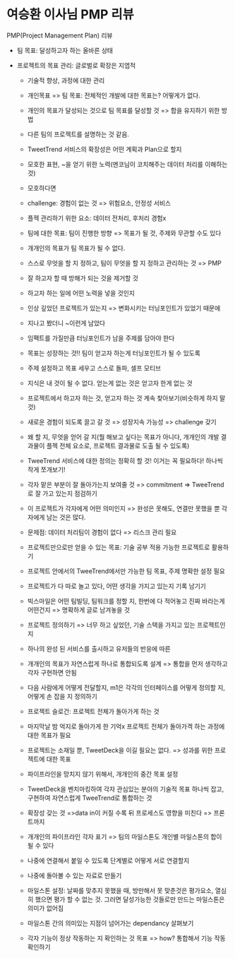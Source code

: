 # 여승환 이사님 PMP 리뷰

PMP(Project Management Plan) 리뷰

- 팀 목표: 달성하고자 하는 올바른 상태

- 프로젝트의 목표 관리: 글로벌로 확장은 지엽적

   - 기술적 향상, 과정에 대한 관리

   - 개인목표 => 팀 목표: 전체적인 개발에 대한 목표는? 어떻게가 없다.

   - 개인의 목표가 달성되는 것으로 팀 목표를 달성할 것 => 합을 유지하기 위한 방법

   - 다른 팀의 프로젝트를 설명하는 것 같음.

   - TweetTrend 서비스의 확장성은 어떤 계획과 Plan으로 할지

   - 모호한 표현, ~을 얻기 위한 노력(멘코님이 코치해주는 데이터 처리를 이해하는 것)

   - 모호하다면

   - challenge: 경험이 없는 것 => 위험요소, 안정성 서비스

   - 플젝 관리하기 위한 요소: 데이터 전처리, 후처리 경험x

   - 팀에 대한 목표: 팀이 진행한 방향 => 목표가 될 것, 주제와 무관할 수도 있다

   - 개개인의 목표가 팀 목표가 될 수 없다.

   - 스스로 무엇을 할 지 정하고, 팀이 무엇을 할 지 정하고 관리하는 것 => PMP

   - 잘 하고자 할 때 방해가 되는 것을 제거할 것

   - 하고자 하는 일에 어떤 노력을 넣을 것인지

   - 인상 깊었던 프로젝트가 있는지 => 변화시키는 터닝포인트가 있었기 때문에

   - 지나고 봤더니 ~이런게 남았다

   - 임팩트를 가질만큼 터닝포인트가 남을 주제를 담아야 한다

   - 목표는 성장하는 것!! 팀이 얻고자 하는게 터닝포인트가 될 수 있도록

   - 주제 설정하고 목표 세우고 스스로 돌파, 셀프 모티브

   - 지식은 내 것이 될 수 없다. 얻는게 없는 것은 얻고자 한게 없는 것

   - 프로젝트에서 하고자 하는 것, 얻고자 하는 것 계속 찾아보기(비슷하게 하지 말 것)

   - 새로운 경험이 되도록 끌고 갈 것 => 성장지속 가능성 => challenge 갖기

   - 왜 할 지, 무엇을 얻어 갈 지(뭘 해보고 싶다는 목표가 아니다, 개개인의 개발 결과물이 플젝 전체 요소로, 프로젝트 결과물로 도출 될 수 있도록)

   - TweeTrend 서비스에 대한 정의는 정확히 할 것! 이거는 꼭 필요하다! 하나씩 작게 쪼개보기!

   - 각자 맡은 부분이 잘 돌아가는지 보여줄 것 => commitment => TweeTrend로 잘 가고 있는지 점검하기

   - 이 프로젝트가 각자에게 어떤 의미인지 => 완성은 못해도, 연결만 못했을 뿐 각자에게 남는 것은 많다.

   - 문제점: 데이터 처리팀이 경험이 없다 => 리스크 관리 필요

   - 프로젝트만으로만 얻을 수 있는 목표: 기술 공부 적용 가능한 프로젝트로 활용하기

   - 프로젝트 안에서의 TweeTrend에서만 가능한 팀 목표, 주제 명확한 설정 필요

   - 프로젝트가 다 따로 놀고 있다, 어떤 생각을 가지고 있는지 기록 남기기

   - 빅스마일은 어떤 팀빌딩, 팀워크를 정할 지, 한번에 다 적어놓고 진짜 바라는게 어떤건지 => 명확하게 글로 남겨놓을 것

   - 프로젝트 정의하기 => 너무 하고 싶었던, 기술 스택을 가지고 있는 프로젝트인지

   - 하나의 완성 된 서비스를 출시하고 유저들의 반응에 따른

   - 개개인의 목표가 자연스럽게 하나로 통합되도록 설계 => 통합을 먼저 생각하고 각자 구현하면 안됨

   - 다음 사람에게 어떻게 전달할지, m1은 각각의 인터페이스를 어떻게 정의할 지, 어떻게 손 잡을 지 정의하기

   - 프로젝트 슬로건: 프로젝트 전체가 돌아가게 하는 것

   - 마지막날 밤 억지로 돌아가게 한 기억x 프로젝트 전체가 돌아가겍 하는 과정에 대한 목표가 필요

   - 프로젝트는 소재일 뿐, TweetDeck을 이길 필요는 없다. => 성과를 위한 프로젝트에 대한 목표

   - 파이프라인을 망치지 않기 위해서, 개개인의 중간 목표 설정

   - TweetDeck을 벤치마킹하여 각자 관심있는 분야의 기술적 목표 하나씩 잡고, 구현하여 자연스럽게 TweeTrend로 통합하는 것

   - 확장성 갖는 것 =>data in이 커질 수록 뒤 프로세스도 영향을 미친다 => 프론트까지

   - 개개인의 파이프라인 각자 표기 => 팀의 마일스톤도 개인별 마일스톤의 합이 될 수 있다

   - 나중에 연결해서 붙일 수 있도록 단계별로 어떻게 서로 연결할지

   - 나중에 돌아볼 수 있는 자료로 만들기

   - 마일스톤 설정: 날짜를 맞추지 못했을 때, 방만해서 못 맞춘것은 평가요소, 열심히 했으면 평가 할 수 없는 것. 그러면 달성가능한 것들로만 만드는 마일스톤은 의미가 없어짐

   - 마일스톤 간의 의미있는 지점이 넘어가는 dependancy 살펴보기

   - 각자 기능이 정상 작동하는 지 확인하는 것 목표 => how? 통합해서 기능 작동 확인하기

